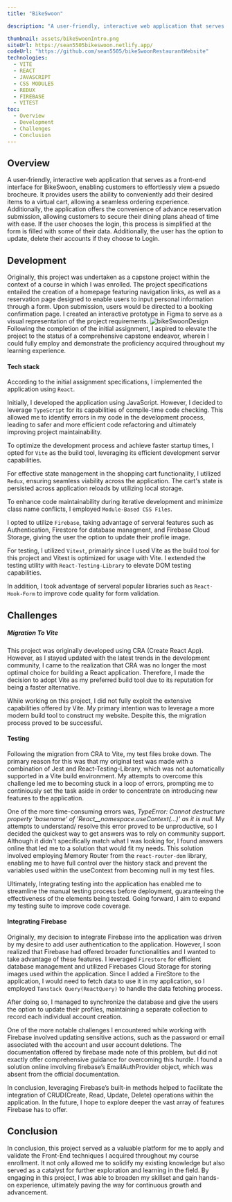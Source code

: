 ```yaml
---
title: "BikeSwoon"

description: "A user-friendly, interactive web application that serves as a front-end interface for BikeSwoon, enabling customers to effortlessly view a psuedo brocheure. It provides users the ability to conveniently add their desired items to a virtual cart, allowing a seamless ordering experience. Additionally, the application offers the convenience of advance reservation submission, allowing customers to secure their dining plans ahead of time with ease. If the user chooses the Login, this process is simplified at the form is filled with some of their data. Additionally, the user has the option to update, delete their accounts if they choose to Login."

thumbnail: assets/bikeSwoonIntro.png
siteUrl: https://sean5505bikeswoon.netlify.app/
codeUrl: "https://github.com/sean5505/bikeSwoonRestaurantWebsite"
technologies:
  - VITE
  - REACT
  - JAVASCRIPT
  - CSS MODULES
  - REDUX
  - FIREBASE
  - VITEST
toc:
  - Overview
  - Development
  - Challenges
  - Conclusion
---
```


## Overview

A user-friendly, interactive web application that serves as a front-end interface for BikeSwoon, enabling customers to effortlessly view a psuedo brocheure. It provides users the ability to conveniently add their desired items to a virtual cart, allowing a seamless ordering experience. Additionally, the application offers the convenience of advance reservation submission, allowing customers to secure their dining plans ahead of time with ease. If the user chooses the login, this process is simplified at the form is filled with some of their data. Additionally, the user has the option to update, delete their accounts if they choose to Login.

## Development

Originally, this project was undertaken as a capstone project within the context of a course in which I was enrolled. The project specifications entailed the creation of a homepage featuring navigation links, as well as a reservation page designed to enable users to input personal information through a form. Upon submission, users would be directed to a booking confirmation page. I created an interactive prototype in Figma to serve as a visual representation of the project requirements.
![bikeSwoonDesign](/assets/bikeSwoonDesign.png)
Following the completion of the initial assignment, I aspired to elevate the project to the status of a comprehensive capstone endeavor, wherein I could fully employ and demonstrate the proficiency acquired throughout my learning experience.

#### **Tech stack**

According to the initial assignment specifications, I implemented the application using `React`.

Initially, I developed the application using JavaScript. However, I decided to leverage `TypeScript` for its capabilities of compile-time code checking. This allowed me to identify errors in my code in the development process, leading to safer and more efficient code refactoring and ultimately improving project maintainability.

To optimize the development process and achieve faster startup times, I opted for `Vite` as the build tool, leveraging its efficient development server capabilities.

For effective state management in the shopping cart functionality, I utilized `Redux`, ensuring seamless viability across the application. The cart's state is persisted across application reloads by utilizing local storage.

To enhance code maintainability during iterative development and minimize class name conflicts, I employed `Module-Based CSS Files`.

I opted to utilize `Firebase`, taking advantage of serveral features such as Authentication, Firestore for database managment, and Firebase Cloud Storage, giving the user the option to update their profile image.

For testing, I utilized `Vitest`, primairly since I used Vite as the build tool for this project and Vitest is optimized for usage with Vite. I extended the testing utility with `React-Testing-Library` to elevate DOM testing capabilities.

In addition, I took advantage of serveral popular libraries such as `React-Hook-Form` to improve code quality for form validation.

## Challenges

##### **Migration To Vite**

This project was originally developed using CRA (Create React App). However, as I stayed updated with the latest trends in the development community, I came to the realization that CRA was no longer the most optimal choice for building a React application. Therefore, I made the decision to adopt Vite as my preferred build tool due to its reputation for being a faster alternative.

While working on this project, I did not fully exploit the extensive capabilities offered by Vite. My primary intention was to leverage a more modern build tool to construct my website. Despite this, the migration process proved to be successful.

#### **Testing**

Following the migration from CRA to Vite, my test files broke down. The primary reason for this was that my original test was made with a combination of Jest and React-Testing-Library, which was not automatically supported in a Vite build environment. My attempts to overcome this challenge led me to becoming stuck in a loop of errors, prompting me to continiously set the task aside in order to concentrate on introducing new features to the application.

One of the more time-consuming errors was, _TypeError: Cannot destructure property 'basename' of 'React\_\_namespace.useContext(...)' as it is null._ My attempts to understand/ resolve this error proved to be unproductive, so I decided the quickest way to get answers was to rely on community support. Although it didn't specifically match what I was looking for, I found answers online that led me to a solution that would fit my needs. This solution involved employing Memory Router from the `react-router-dom` library, enabling me to have full control over the history stack and prevent the variables used within the useContext from becoming null in my test files.

Ultimately, Integrating testing into the application has enabled me to streamline the manual testing process before deployment, guaranteeing the effectiveness of the elements being tested. Going forward, I aim to expand my testing suite to improve code coverage.

#### **Integrating Firebase**

Originally, my decision to integrate Firebase into the application was driven by my desire to add user authentication to the application. However, I soon realized that Firebase had offered broader functionalities and I wanted to take advantage of these features. I leveraged `Firestore` for efficient database management and utilized Firebases Cloud Storage for storing images used within the application. Since I added a FireStore to the application, I would need to fetch data to use it in my application, so I employed `Tanstack Query(ReactQuery)` to handle the data fetching process. 

After doing so, I managed to synchronize the database and give the users the option to update their profiles, maintaining a separate collection to record each individual account creation.

One of the more notable challenges I encountered while working with Firebase involved updating sensitive actions, such as the password or email associated with the account and user account deletions. The documentation offered by firebase made note of this problem, but did not exactly offer comprehensive guidance for overcoming this hurdle. I found a solution online involving firebase’s EmailAuthProvider object, which was absent from the official documentation.

In conclusion, leveraging Firebase’s built-in methods helped to facilitate the integration of CRUD(Create, Read, Update, Delete) operations within the application. In the future, I hope to explore deeper the vast array of features Firebase has to offer.

## Conclusion

In conclusion, this project served as a valuable platform for me to apply and validate the Front-End techniques I acquired throughout my course enrollment. It not only allowed me to solidify my existing knowledge but also served as a catalyst for further exploration and learning in the field. By engaging in this project, I was able to broaden my skillset and gain hands-on experience, ultimately paving the way for continuous growth and advancement.
